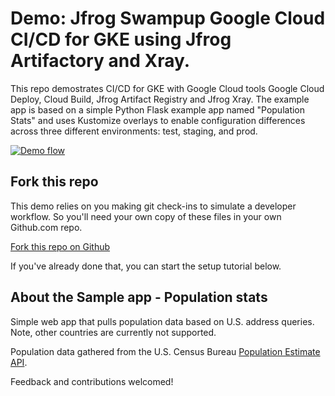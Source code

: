 # Demo: Jfrog Swampup Google Cloud CI/CD for GKE using Jfrog Artifactory and Xray.
This repo demostrates CI/CD for GKE with Google Cloud tools Google Cloud Deploy, Cloud Build, Jfrog Artifact Registry and Jfrog Xray. The example app is based on a simple Python Flask example app named "Population Stats" and uses Kustomize overlays to enable configuration differences across three different environments: test, staging, and prod. 

[![Demo flow](https://github.com/avnit/Jfrog-demo/blob/main/architectural-diagram.png)](https://github.com/avnit/Jfrog-demo/blob/main/architectural-diagram.png)

## Fork this repo
This demo relies on you making git check-ins to simulate a developer workflow. So you'll need your own copy of these files in your own Github.com repo.

[Fork this repo on Github](https://github.com/avnit/Jfrog-demo/fork)

If you've already done that, you can start the setup tutorial below.


## About the Sample app - Population stats

Simple web app that pulls population data based on U.S. address queries. Note, other countries are currently not supported.

Population data gathered from the U.S. Census Bureau [Population Estimate API](https://www.census.gov/data/developers/data-sets/popest-popproj/popest.html). 

Feedback and contributions welcomed!
